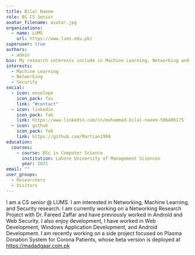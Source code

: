 ```yaml
---
title: Bilal Naeem
role: BS CS Senior
avatar_filename: avatar.jpg
organizations:
  - name: LUMS
    url: https://www.lums.edu.pk/
superuser: true
authors:
  - admin
bio: My research interests include in Machine Learning, Networking and Security.
interests:
  - Machine Learning
  - Networking
  - Security
social:
  - icon: envelope
    icon_pack: fas
    link: "#contact"
  - icon: linkedin
    icon_pack: fab
    link: https://www.linkedin.com/in/muhammad-bilal-naeem-50b406175
  - icon: github
    icon_pack: fab
    link: https://github.com/Martian1998
education:
  courses:
    - course: BSc in Computer Science
      institution: Lahore University of Management Sciences
      year: 2021
email: ""
user_groups:
  - Researchers
  - Visitors
---
```

I am a CS  senior @ LUMS. I am interested in  Networking, Machine Learning, and Security research. I am currently working on a Networking Research Project with Dr. Fareed Zaffar and have previously worked in Android and Web Security. I also enjoy development, I have worked in Web Development, Windows Application Development, and Android Development. I am recently working on a side project focused on Plasma Donation System for Corona Patients, whose beta version is deployed at [](https://madagaar-fba66.web.app/)<https://madadgaar.com.pk>